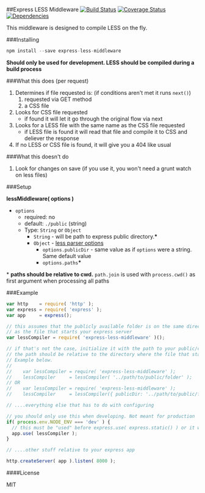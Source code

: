 ##Express LESS Middleware [![Build Status](https://travis-ci.org/vernak2539/express-less-middleware.svg?branch=master)](https://travis-ci.org/vernak2539/express-less-middleware) [![Coverage Status](https://coveralls.io/repos/vernak2539/express-less-middleware/badge.svg?branch=coveralls_support)](https://coveralls.io/r/vernak2539/express-less-middleware?branch=master) [![Dependencies](https://david-dm.org/vernak2539/express-less-middleware.svg)](https://david-dm.org/vernak2539/express-less-middleware)

This middleware is designed to compile LESS on the fly.

###Installing

```js
npm install --save express-less-middleware
```

**Should only be used for development. LESS should be compiled during a build process**

###What this does (per request)

1. Determines if file requested is: (if conditions aren't met it runs `next()`)
    1. requested via GET method
    2. a CSS file
2. Looks for CSS file requested
    * if found it will let it go through the original flow via next
3. Looks for a LESS file with the same name as the CSS file requested
    * if LESS file is found it will read that file and compile it to CSS and deliever the response
4. If no LESS or CSS file is found, it will give you a 404 like usual

###What this doesn't do

1. Look for changes on save (if you use it, you won't need a grunt watch on less files)

###Setup

**lessMiddleware( options )**
* `options`
  * required: no
  * default: `./public` (string)
  * Type: `String` or `Object`
    * `String` - will be path to express public directory.__*__
    * `Object` - [less parser options][1]
      * `options.publicDir` - same value as if `options` were a string. Same default value
      * `options.paths`__*__


\* **paths should be relative to cwd.** `path.join` is used with `process.cwd()` as first argument when processing all paths

###Example

```js
var http    = require( 'http' );
var express = require( 'express' );
var app     = express();

// this assumes that the publicly available folder is on the same directory level
// as the file that starts your express server
var lessCompiler = require( 'express-less-middleware' )();

// if that's not the case, initialize it with the path to your public/client-side folder
// the path should be relative to the directory where the file that starts your express server is
// Example below.
//
//    var lessCompiler = require( 'express-less-middleware' );
//    lessCompiler     = lessCompiler( '../path/to/public/folder' );
// OR
//    var lessCompiler = require( 'express-less-middleware' );
//    lessCompiler     = lessCompiler({ publicDir: '../path/to/public/folder', ... });

// ....everything else that has to do with configuring

// you should only use this when developing. Not meant for production
if( process.env.NODE_ENV === 'dev' ) {
  // this must be "used" before express.use( express.static() ) or it will not work (no next())
  app.use( lessCompiler );
}

// ....other stuff relative to your express app

http.createServer( app ).listen( 8000 );
```

####License

MIT

[1]: https://www.npmjs.org/package/less
